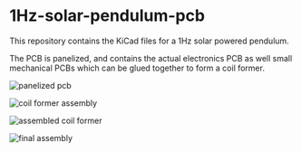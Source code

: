 # 1Hz-solar-pendulum-pcb
This repository contains the KiCad files for a 1Hz solar powered pendulum.

The PCB is panelized, and contains the actual electronics PCB as well small mechanical PCBs which can be glued together to form a coil former.

![panelized pcb](https://github.com/wouter-minjauw/1Hz-solar-pendulum-pcb/master/pictures/panelized_pcb.jpg "Panelized PCB")

![coil former assembly](https://github.com/wouter-minjauw/1Hz-solar-pendulum-pcb/master/pictures/coil_former_assembly.jpg "Coil former assembly")

![assembled coil former](https://github.com/wouter-minjauw/1Hz-solar-pendulum-pcb/master/pictures/assembled_coil_former.jpg "Assembled coil former")

![final assembly](https://github.com/wouter-minjauw/1Hz-solar-pendulum-pcb/master/pictures/final_assembly.jpg "Final assembly")

